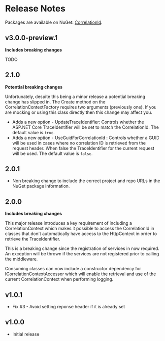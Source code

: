 # Release Notes

Packages are available on NuGet: [CorrelationId](https://www.nuget.org/packages/CorrelationId/).

## v3.0.0-preview.1

**Includes breaking changes**

TODO

## 2.1.0

**Potential breaking changes**

Unfortunately, despite this being a minor release a potential breaking change has slipped in. The Create method on the CorrelationContextFactory requires two arguments (previously one). If you are mocking or using this class directly then this change may affect you.

* Adds a new option - UpdateTraceIdentifier: Controls whether the ASP.NET Core TraceIdentifier will be set to match the CorrelationId. The default value is `true`.
* Adds a new option - UseGuidForCorrelationId : Controls whether a GUID will be used in cases where no correlation ID is retrieved from the request header. When false the TraceIdentifier for the current request will be used. The default value is `false`.

## 2.0.1

* Non breaking change to include the correct project and repo URLs in the NuGet package information.

## 2.0.0

**Includes breaking changes**

This major release introduces a key requirement of including a CorrelationContext which makes it possible to access the CorrelationId in classes that don't automatically have access to the HttpContext in order to retrieve the TraceIdentifier.

This is a breaking change since the registration of services in now required. An exception will be thrown if the services are not registered prior to calling the middleware.

Consuming classes can now include a constructor dependency for ICorrelationContextAccessor which will enable the retrieval and use of the current CorrelationContext when performing logging.

## v1.0.1

* Fix #3 - Avoid setting reponse header if it is already set

## v1.0.0

* Initial release